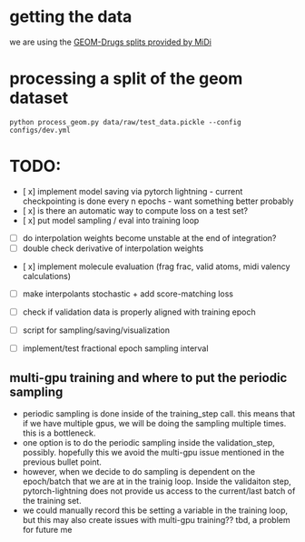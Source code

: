 # getting the data
we are using the [GEOM-Drugs splits provided by MiDi](https://github.com/cvignac/MiDi#datasets)

# processing a split of the geom dataset

```console
python process_geom.py data/raw/test_data.pickle --config configs/dev.yml
```

# TODO:
- [ x] implement model saving via pytorch lightning - current checkpointing is done every n epochs - want something better probably
- [ x] is there an automatic way to compute loss on a test set?
- [ x] put model sampling / eval into training loop
- [ ] do interpolation weights become unstable at the end of integration?
- [ ] double check derivative of interpolation weights
- [ x] implement molecule evaluation (frag frac, valid atoms, midi valency calculations)
- [ ] make interpolants stochastic + add score-matching loss
- [ ] check if validation data is properly aligned with training epoch
- [ ] script for sampling/saving/visualization
- [ ] implement/test fractional epoch sampling interval


## multi-gpu training and where to put the periodic sampling
- periodic sampling is done inside of the training_step call. this means that if we have multiple gpus, we will be doing the sampling multiple times. this is a bottleneck.
- one option is to do the periodic sampling inside the validation_step, possibly. hopefully this we avoid the multi-gpu issue mentioned in the previous bullet point.
- however, when we decide to do sampling is dependent on the epoch/batch that we are at in the trainig loop. Inside the validaiton step, pytorch-lightning does not provide us access to the current/last batch of the training set.
- we could manually record this be setting a variable in the training loop, but this may also create issues with multi-gpu training?? tbd, a problem for future me